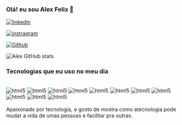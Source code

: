 ### Olá! eu sou Alex Felix 👋

[![linkedin](https://img.shields.io/badge/LinkedIn-0077B5?style=for-the-badge&logo=linkedin&logoColor=white
)](https://www.linkedin.com/in/alex-felix-b89345207/)

[![instragram](https://img.shields.io/badge/Instagram-E4405F?style=for-the-badge&logo=instagram&logoColor=white
)](https://www.instagram.com/lexx3021/)

[![Github](https://img.shields.io/badge/GitHub-100000?style=for-the-badge&logo=github&logoColor=white)](https://github.com/afsilva3021)

![Alex GitHub stats](https://github-readme-stats.vercel.app/api?username=afsilva3021&show_icons=true&theme=dracula)

### Tecnologias que eu uso no meu dia 

<div style="display: inline_block"><br/>
  <img align="" alt="html5" src="https://img.shields.io/badge/Debian-A81D33?style=for-the-badge&logo=debian&logoColor=white"/>
    <img align="" alt="html5" src="https://img.shields.io/badge/Cent%20OS-262577?style=for-the-badge&logo=CentOS&logoColor=white"/>
     <img align="" alt="html5" src="https://img.shields.io/badge/Fedora-294172?style=for-the-badge&logo=fedora&logoColor=white"/>
    <img align="" alt="html5" src="https://img.shields.io/badge/HTML5-E34F26?style=for-the-badge&logo=html5&logoColor=white"/>
    <img align="" alt="html5" src="https://img.shields.io/badge/CSS3-1572B6?style=for-the-badge&logo=css3&logoColor=white"/>
    <img align="" alt="html5" src="https://img.shields.io/badge/JavaScript-323330?style=for-the-badge&logo=javascript&logoColor=F7DF1E"/>
    <img align="" alt="html5" src="https://img.shields.io/badge/Bootstrap-563D7C?style=for-the-badge&logo=bootstrap&logoColor=white"/>
    <img align="" alt="html5" src="https://img.shields.io/badge/Node.js-43853D?style=for-the-badge&logo=node.js&logoColor=white"/>
    <img align="" alt="html5" src="https://img.shields.io/badge/TypeScript-007ACC?style=for-the-badge&logo=typescript&logoColor=white"/>
    <img align="" alt="html5" src="https://img.shields.io/badge/Python-14354C?style=for-the-badge&logo=python&logoColor=white"/>
    <img align="" alt="html5" src="https://img.shields.io/badge/Django-092E20?style=for-the-badge&logo=django&logoColor=white"/>
</div><br/>
Apaixonado por tecnologia, e gosto de mostra como atecnologia pode mudar a vida de umas pessoas e facilitar pra outras.
